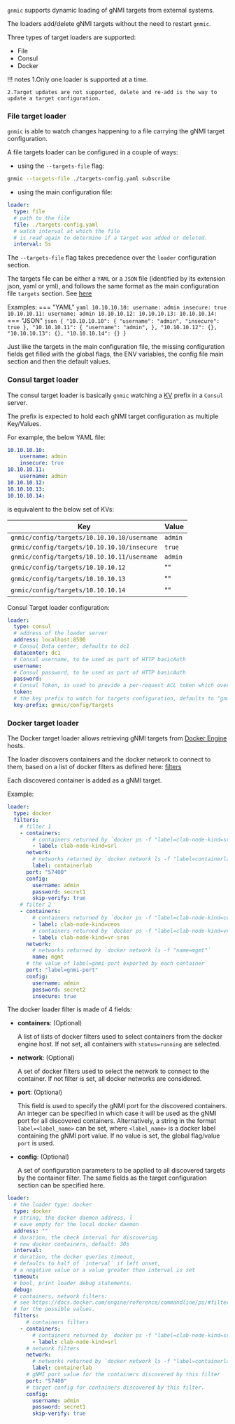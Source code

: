 `gnmic` supports dynamic loading of gNMI targets from external systems.

The loaders add/delete gNMI targets without the need to restart `gnmic`.

Three types of target loaders are supported:

- File
- Consul
- Docker

!!! notes
    1.Only one loader is supported at a time.

    2.Target updates are not supported, delete and re-add is the way to update a target configuration.

### File target loader

`gnmic` is able to watch changes happening to a file carrying the gNMI target configuration.

A file targets loader can be configured in a couple of ways:

- using the `--targets-file` flag:

``` bash
gnmic --targets-file ./targets-config.yaml subscribe
```

- using the main configuration file:
  
``` yaml
loader:
  type: file
  # path to the file
  file: ./targets-config.yaml
  # watch interval at which the file
  # is read again to determine if a target was added or deleted.
  interval: 5s
```

The `--targets-file` flag takes precedence over the `loader` configuration section.

The targets file can be either a `YAML` or a `JSON` file (identified by its extension json, yaml or yml), and follows the same format as the main configuration file `targets` section.
See [here](../user_guide/targets.md#target-option)

Examples:
=== "YAML"
    ```yaml
    10.10.10.10:
        username: admin
        insecure: true
    10.10.10.11:
        username: admin
    10.10.10.12:
    10.10.10.13:
    10.10.10.14:
    ```
=== "JSON"
    ```json
    {
        "10.10.10.10": {
            "username": "admin",
            "insecure": true
        },
         "10.10.10.11": {
            "username": "admin",
        },
         "10.10.10.12": {},
         "10.10.10.13": {},
         "10.10.10.14": {}
    }
    ```

Just like the targets in the main configuration file, the missing configuration fields get filled with the global flags, 
the ENV variables, the config file main section and then the default values.

### Consul target loader

The consul target loader is basically `gnmic` watching a [KV](https://www.consul.io/docs/dynamic-app-config/kv) prefix in a `Consul` server.

The prefix is expected to hold each gNMI target configuration as multiple Key/Values.

For example, the below YAML file:

```yaml
10.10.10.10:
    username: admin
    insecure: true
10.10.10.11:
    username: admin
10.10.10.12:
10.10.10.13:
10.10.10.14:
```

is equivalent to the below set of KVs:

| **Key**                                     | **Value** |
| --------------------------------------------|-----------|
| `gnmic/config/targets/10.10.10.10/username` | `admin`   |
| `gnmic/config/targets/10.10.10.10/insecure` | `true`    |
| `gnmic/config/targets/10.10.10.11/username` | `admin`   |
| `gnmic/config/targets/10.10.10.12`          | ""        |
| `gnmic/config/targets/10.10.10.13`          | ""        |
| `gnmic/config/targets/10.10.10.14`          | ""        |

Consul Target loader configuration:

```yaml
loader:
  type: consul
  # address of the loader server
  address: localhost:8500
  # Consul Data center, defaults to dc1
  datacenter: dc1
  # Consul username, to be used as part of HTTP basicAuth
  username:
  # Consul password, to be used as part of HTTP basicAuth
  password:
  # Consul Token, is used to provide a per-request ACL token which overrides the agent's default token
  token:
  # the key prefix to watch for targets configuration, defaults to "gnmic/config/targets"
  key-prefix: gnmic/config/targets
```

### Docker target loader

The Docker target loader allows retrieving gNMI targets from [Docker Engine](https://docs.docker.com/engine/) hosts.

The loader discovers containers and the docker network to connect to them, based on a list of docker filters as defined here: [filters](https://docs.docker.com/engine/reference/commandline/ps/#filtering)

Each discovered container is added as a gNMI target.

Example:

```yaml
loader:
  type: docker
  filters:
    # filter 1
    - containers:
        # containers returned by `docker ps -f "label=clab-node-kind=srl"`
        - label: clab-node-kind=srl
      network:
        # networks returned by `docker network ls -f "label=containerlab"`
        label: containerlab
      port: "57400"
      config:
        username: admin
        password: secret1
        skip-verify: true
    # filter 2
    - containers:
        # containers returned by `docker ps -f "label=clab-node-kind=ceos"`
        - label: clab-node-kind=ceos
        # containers returned by `docker ps -f "label=clab-node-kind=vr-sros"`
        - label: clab-node-kind=vr-sros
      network:
        # networks returned by `docker network ls -f "name=mgmt"`
        name: mgmt
      # the value of label=gnmi-port exported by each container`
      port: "label=gnmi-port"
      config:
        username: admin
        password: secret2
        insecure: true
```

The docker loader filter is made of 4 fields:

- **containers**: (Optional)
  
  A list of lists of docker filters used to select containers from the docker engine host.
  If not set, all containers with `status=running` are selected.

- **network**: (Optional)

  A set of docker filters used to select the network to connect to the container.
  If not filter is set, all docker networks are considered.

- **port**: (Optional)

  This field is used to specify the gNMI port for the discovered containers.
  An integer can be specified in which case it will be used as the gNMI port for all discovered containers.
  Alternatively, a string in the format `label=<label_name>` can be set, where `<label_name>` is a docker label containing the gNMI port value.
  If no value is set, the global flag/value `port` is used.

- **config**: (Optional)

  A set of configuration parameters to be applied to all discovered targets by the container filter.
  The same fields as the target configuration section can be specified here.

```yaml
loader:
  # the loader type: docker
  type: docker
  # string, the docker daemon address, l
  # eave empty for the local docker daemon
  address: ""
  # duration, the check interval for discovering 
  # new docker containers, default: 30s
  interval:
  # duration, the docker queries timeout, 
  # defaults to half of `interval` if left unset, 
  # a negative value or a value greater than interval is set
  timeout:
  # bool, print loader debug statements.
  debug:
  # containers, network filters: 
  # see https://docs.docker.com/engine/reference/commandline/ps/#filtering
  # for the possible values.
  filters:
      # containers filters
    - containers:
        # containers returned by `docker ps -f "label=clab-node-kind=srl"`
        - label: clab-node-kind=srl
      # network filters
      network:
        # networks returned by `docker network ls -f "label=containerlab"`
        label: containerlab
      # gNMI port value for the containers discovered by this filter
      port: "57400"
      # target config for containers discovered by this filter.
      config:
        username: admin
        password: secret1
        skip-verify: true
```
